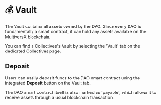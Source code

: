 # 💰 Vault

The Vault contains all assets owned by the DAO. Since every DAO is fundamentally a smart contract, it can hold any assets available on the MultiversX blockchain.

You can find a Collectives's Vault by selecting the 'Vault' tab on the dedicated Collectives page.

## Deposit

Users can easily deposit funds to the DAO smart contract using the integrated **Deposit** button on the Vault tab.

The DAO smart contract itself is also marked as 'payable', which allows it to receive assets through a usual blockchain transaction.
